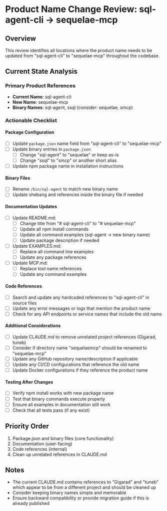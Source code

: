 # Product Name Change Review: sql-agent-cli → sequelae-mcp

## Overview
This review identifies all locations where the product name needs to be updated from "sql-agent-cli" to "sequelae-mcp" throughout the codebase.

## Current State Analysis

### Primary Product References
- **Current Name**: sql-agent-cli
- **New Name**: sequelae-mcp
- **Binary Names**: sql-agent, ssql (consider: sequelae, smcp)

### Actionable Checklist

#### Package Configuration
- [ ] Update `package.json` name field from "sql-agent-cli" to "sequelae-mcp"
- [ ] Update binary entries in `package.json`:
  - [ ] Change "sql-agent" to "sequelae" or keep as-is
  - [ ] Change "ssql" to "smcp" or another short alias
- [ ] Update npm package name in installation instructions

#### Binary Files
- [ ] Rename `/bin/sql-agent` to match new binary name
- [ ] Update shebang and references inside the binary file if needed

#### Documentation Updates
- [ ] Update README.md:
  - [ ] Change title from "# sql-agent-cli" to "# sequelae-mcp"
  - [ ] Update all npm install commands
  - [ ] Update all command examples (sql-agent → new binary name)
  - [ ] Update package description if needed
- [ ] Update EXAMPLES.md:
  - [ ] Replace all command line examples
  - [ ] Update any package references
- [ ] Update MCP.md:
  - [ ] Replace tool name references
  - [ ] Update any command examples

#### Code References
- [ ] Search and update any hardcoded references to "sql-agent-cli" in source files
- [ ] Update any error messages or logs that mention the product name
- [ ] Check for any API endpoints or service names that include the old name

#### Additional Considerations
- [ ] Update CLAUDE.md to remove unrelated project references (Gigarad, tuneb)
- [ ] Consider if directory name "sequelaemcp" should be renamed to "sequelae-mcp"
- [ ] Update any GitHub repository name/description if applicable
- [ ] Update any CI/CD configurations that reference the old name
- [ ] Update Docker configurations if they reference the product name

#### Testing After Changes
- [ ] Verify npm install works with new package name
- [ ] Test that binary commands execute properly
- [ ] Ensure all examples in documentation still work
- [ ] Check that all tests pass (if any exist)

## Priority Order
1. Package.json and binary files (core functionality)
2. Documentation (user-facing)
3. Code references (internal)
4. Clean up unrelated references in CLAUDE.md

## Notes
- The current CLAUDE.md contains references to "Gigarad" and "tuneb" which appear to be from a different project and should be cleaned up
- Consider keeping binary names simple and memorable
- Ensure backward compatibility or provide migration guide if this is already published